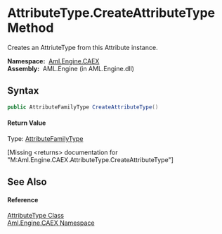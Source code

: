 AttributeType.CreateAttributeType Method
========================================
Creates an AttriuteType from this Attribute instance.

  **Namespace:**  [Aml.Engine.CAEX][1]  
  **Assembly:**  AML.Engine (in AML.Engine.dll)

Syntax
------

```csharp
public AttributeFamilyType CreateAttributeType()
```

#### Return Value
Type: [AttributeFamilyType][2]  

[Missing &lt;returns> documentation for "M:Aml.Engine.CAEX.AttributeType.CreateAttributeType"]


See Also
--------

#### Reference
[AttributeType Class][3]  
[Aml.Engine.CAEX Namespace][1]  

[1]: ../README.md
[2]: ../AttributeFamilyType/README.md
[3]: README.md
[4]: https://www.automationml.org
[5]: ../../icons/logoShade.png